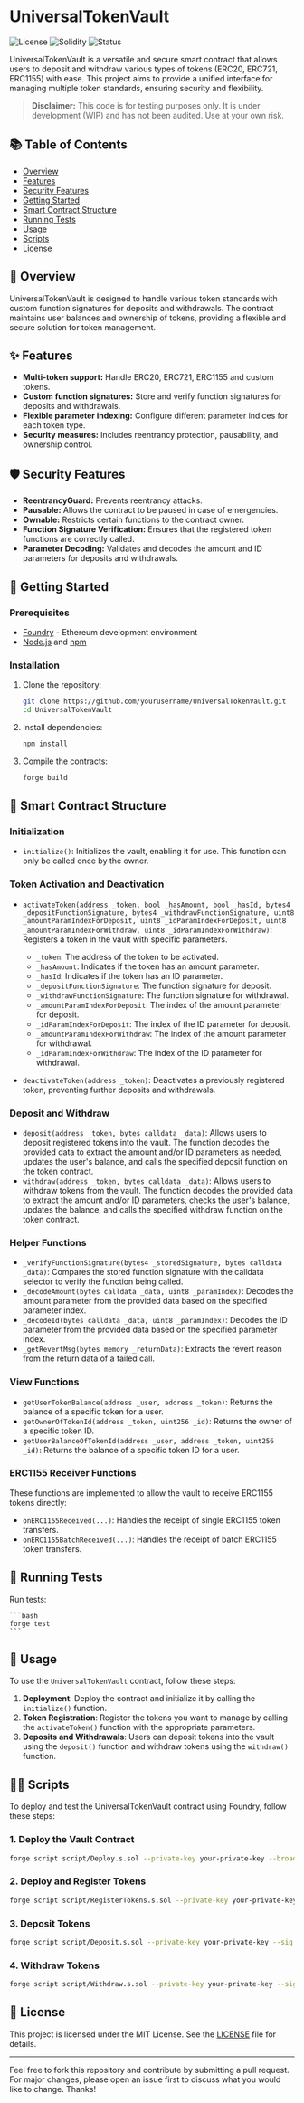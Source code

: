 # UniversalTokenVault

![License](https://img.shields.io/badge/license-MIT-blue.svg)
![Solidity](https://img.shields.io/badge/solidity-%5E0.8.20-lightgrey.svg)
![Status](https://img.shields.io/badge/status-WIP-red.svg)

UniversalTokenVault is a versatile and secure smart contract that allows users to deposit and withdraw various types of tokens (ERC20, ERC721, ERC1155) with ease. This project aims to provide a unified interface for managing multiple token standards, ensuring security and flexibility.

> **Disclaimer:** This code is for testing purposes only. It is under development (WIP) and has not been audited. Use at your own risk.

## 📚 Table of Contents

- [Overview](#overview)
- [Features](#features)
- [Security Features](#security-features)
- [Getting Started](#getting-started)
- [Smart Contract Structure](#smart-contract-structure)
- [Running Tests](#running-tests)
- [Usage](#usage)
- [Scripts](#scripts)
- [License](#license)

## 🌟 Overview

UniversalTokenVault is designed to handle various token standards with custom function signatures for deposits and withdrawals. The contract maintains user balances and ownership of tokens, providing a flexible and secure solution for token management.

## ✨ Features

- **Multi-token support:** Handle ERC20, ERC721, ERC1155 and custom tokens.
- **Custom function signatures:** Store and verify function signatures for deposits and withdrawals.
- **Flexible parameter indexing:** Configure different parameter indices for each token type.
- **Security measures:** Includes reentrancy protection, pausability, and ownership control.

## 🛡️ Security Features

- **ReentrancyGuard:** Prevents reentrancy attacks.
- **Pausable:** Allows the contract to be paused in case of emergencies.
- **Ownable:** Restricts certain functions to the contract owner.
- **Function Signature Verification:** Ensures that the registered token functions are correctly called.
- **Parameter Decoding:** Validates and decodes the amount and ID parameters for deposits and withdrawals.

## 🚀 Getting Started

### Prerequisites

- [Foundry](https://book.getfoundry.sh/getting-started/installation) - Ethereum development environment
- [Node.js](https://nodejs.org/) and [npm](https://www.npmjs.com/)

### Installation

1. Clone the repository:

   ```sh
   git clone https://github.com/yourusername/UniversalTokenVault.git
   cd UniversalTokenVault
   ```

2. Install dependencies:

   ```sh
   npm install
   ```

3. Compile the contracts:

   ```sh
   forge build
   ```

## 📜 Smart Contract Structure

### Initialization

- `initialize()`: Initializes the vault, enabling it for use. This function can only be called once by the owner.

### Token Activation and Deactivation

- `activateToken(address _token, bool _hasAmount, bool _hasId, bytes4 _depositFunctionSignature, bytes4 _withdrawFunctionSignature, uint8 _amountParamIndexForDeposit, uint8 _idParamIndexForDeposit, uint8 _amountParamIndexForWithdraw, uint8 _idParamIndexForWithdraw)`: Registers a token in the vault with specific parameters.
  - `_token`: The address of the token to be activated.
  - `_hasAmount`: Indicates if the token has an amount parameter.
  - `_hasId`: Indicates if the token has an ID parameter.
  - `_depositFunctionSignature`: The function signature for deposit.
  - `_withdrawFunctionSignature`: The function signature for withdrawal.
  - `_amountParamIndexForDeposit`: The index of the amount parameter for deposit.
  - `_idParamIndexForDeposit`: The index of the ID parameter for deposit.
  - `_amountParamIndexForWithdraw`: The index of the amount parameter for withdrawal.
  - `_idParamIndexForWithdraw`: The index of the ID parameter for withdrawal.

- `deactivateToken(address _token)`: Deactivates a previously registered token, preventing further deposits and withdrawals.

### Deposit and Withdraw

- `deposit(address _token, bytes calldata _data)`: Allows users to deposit registered tokens into the vault. The function decodes the provided data to extract the amount and/or ID parameters as needed, updates the user's balance, and calls the specified deposit function on the token contract.
- `withdraw(address _token, bytes calldata _data)`: Allows users to withdraw tokens from the vault. The function decodes the provided data to extract the amount and/or ID parameters, checks the user's balance, updates the balance, and calls the specified withdraw function on the token contract.

### Helper Functions

- `_verifyFunctionSignature(bytes4 _storedSignature, bytes calldata _data)`: Compares the stored function signature with the calldata selector to verify the function being called.
- `_decodeAmount(bytes calldata _data, uint8 _paramIndex)`: Decodes the amount parameter from the provided data based on the specified parameter index.
- `_decodeId(bytes calldata _data, uint8 _paramIndex)`: Decodes the ID parameter from the provided data based on the specified parameter index.
- `_getRevertMsg(bytes memory _returnData)`: Extracts the revert reason from the return data of a failed call.

### View Functions

- `getUserTokenBalance(address _user, address _token)`: Returns the balance of a specific token for a user.
- `getOwnerOfTokenId(address _token, uint256 _id)`: Returns the owner of a specific token ID.
- `getUserBalanceOfTokenId(address _user, address _token, uint256 _id)`: Returns the balance of a specific token ID for a user.

### ERC1155 Receiver Functions

These functions are implemented to allow the vault to receive ERC1155 tokens directly:

- `onERC1155Received(...)`: Handles the receipt of single ERC1155 token transfers.
- `onERC1155BatchReceived(...)`: Handles the receipt of batch ERC1155 token transfers.

## 🧪 Running Tests

Run tests:

    ```bash
    forge test
    ```
    
## 🧐 Usage

To use the `UniversalTokenVault` contract, follow these steps:

1. **Deployment**: Deploy the contract and initialize it by calling the `initialize()` function.
2. **Token Registration**: Register the tokens you want to manage by calling the `activateToken()` function with the appropriate parameters.
3. **Deposits and Withdrawals**: Users can deposit tokens into the vault using the `deposit()` function and withdraw tokens using the `withdraw()` function.

## 👨‍💻 Scripts

To deploy and test the UniversalTokenVault contract using Foundry, follow these steps:

### 1. Deploy the Vault Contract

```sh
forge script script/Deploy.s.sol --private-key your-private-key --broadcast
```

### 2. Deploy and Register Tokens

```sh
forge script script/RegisterTokens.s.sol --private-key your-private-key --sig "run(address)" <vaultAddress> --broadcast
```

### 3. Deposit Tokens

```sh
forge script script/Deposit.s.sol --private-key your-private-key --sig "run(address,address,address,address)" <vaultAddress> <erc20Address> <erc721Address> <erc1155Address> --broadcast
```

### 4. Withdraw Tokens

```sh
forge script script/Withdraw.s.sol --private-key your-private-key --sig "run(address,address,address,address)" <vaultAddress> <erc20Address> <erc721Address> <erc1155Address> --broadcast
```

## 📄 License

This project is licensed under the MIT License. See the [LICENSE](LICENSE) file for details.

---

Feel free to fork this repository and contribute by submitting a pull request. For major changes, please open an issue first to discuss what you would like to change. Thanks!


